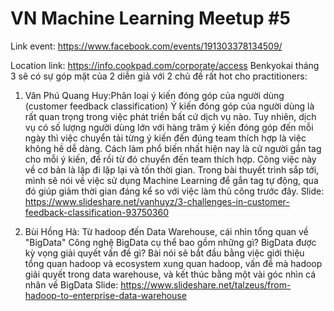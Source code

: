 # VN Machine Learning Meetup #5

Link event: https://www.facebook.com/events/191303378134509/

Location link: https://info.cookpad.com/corporate/access
Benkyokai tháng 3 sẽ có sự góp mặt của 2 diễn giả với 2 chủ đề rất hot cho practitioners:

1. Văn Phú Quang Huy:Phân loại ý kiến đóng góp của người dùng (customer feedback classification)
Ý kiến đóng góp của người dùng là rất quan trọng trong việc phát triền bất cứ dịch vụ nào. Tuy nhiên, dịch vụ có số lượng người dùng lớn với hàng trăm ý kiến đóng góp đến mỗi ngày thì việc chuyển tải từng ý kiến đến đúng team thích hợp là việc không hề dễ dàng. Cách làm phổ biến nhất hiện nay là cử người gắn tag cho mỗi ý kiến, để rồi từ đó chuyển đến team thích hợp. Công việc này về cơ bản là lặp đi lặp lại và tốn thời gian. Trong bài thuyết trình sắp tới, mình sẽ nói về việc sử dụng Machine Learning để gắn tag tự động, qua đó giúp giảm thời gian đáng kể so với việc làm thủ công trước đây.
Slide: https://www.slideshare.net/vanhuyz/3-challenges-in-customer-feedback-classification-93750360

2. Bùi Hồng Hà: Từ hadoop đến Data Warehouse, cái nhìn tổng quan về "BigData"
Công nghệ BigData cụ thể bao gồm những gì? BigData được kỳ vọng giải quyết vấn đề gì?
Bài nói sẽ bắt đầu bằng việc giới thiệu tổng quan hadoop và ecosystem xung quan hadoop, vấn đề mà hadoop giải quyết trong data warehouse, và kết thúc bằng một vài góc nhìn cá nhân về BigData
Slide: https://www.slideshare.net/talzeus/from-hadoop-to-enterprise-data-warehouse